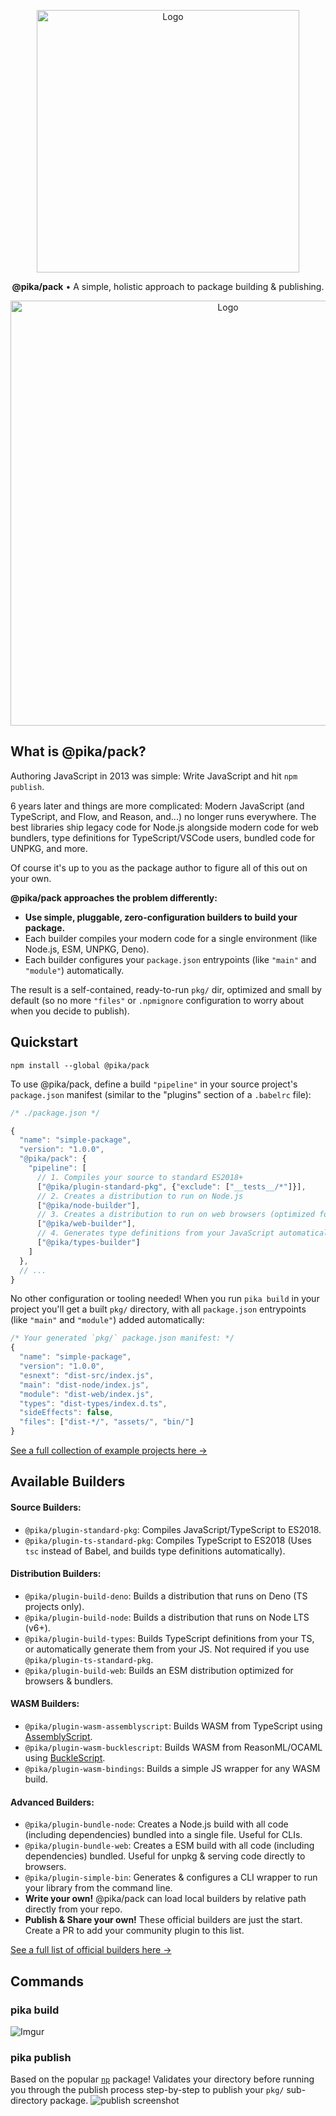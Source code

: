 <p align="center">
  <img alt="Logo" src="https://i.imgur.com/bUYlxms.png?1" width="420">
</p>

<p align="center">
  <strong>@pika/pack</strong> • A simple, holistic approach to package building & publishing.
</p>

<p align="center">
  <img alt="Logo" src="https://i.imgur.com/T5dGOMa.gif" width="680">
</p>

## What is @pika/pack?

Authoring JavaScript in 2013 was simple: Write JavaScript and hit `npm publish`.

6 years later and things are more complicated: Modern JavaScript (and TypeScript, and Flow, and Reason, and...) no longer runs everywhere. The best libraries ship legacy code for Node.js alongside modern code for web bundlers, type definitions for TypeScript/VSCode users, bundled code for UNPKG, and more. 

Of course it's up to you as the package author to figure all of this out on your own.

**@pika/pack approaches the problem differently:** 

- **Use simple, pluggable, zero-configuration builders to build your package.**
- Each builder compiles your modern code for a single environment (like Node.js, ESM, UNPKG, Deno). 
- Each builder configures your `package.json` entrypoints (like `"main"` and `"module"`) automatically.

The result is a self-contained, ready-to-run `pkg/` dir, optimized and small by default (so no more `"files"` or `.npmignore` configuration to worry about when you decide to publish).


## Quickstart

```
npm install --global @pika/pack
```

To use @pika/pack, define a build `"pipeline"` in your source project's `package.json` manifest (similar to the "plugins" section of a `.babelrc` file):

```js
/* ./package.json */

{
  "name": "simple-package",
  "version": "1.0.0",
  "@pika/pack": {
    "pipeline": [
      // 1. Compiles your source to standard ES2018+
      ["@pika/plugin-standard-pkg", {"exclude": ["__tests__/*"]}],
      // 2. Creates a distribution to run on Node.js
      ["@pika/node-builder"],
      // 3. Creates a distribution to run on web browsers (optimized for bundlers)
      ["@pika/web-builder"],
      // 4. Generates type definitions from your JavaScript automatically
      ["@pika/types-builder"]
    ]
  },
  // ...
}
```

No other configuration or tooling needed! When you run `pika build` in your project you'll get a built `pkg/` directory, with all `package.json` entrypoints (like `"main"` and `"module"`) added automatically:

```js
/* Your generated `pkg/` package.json manifest: */
{
  "name": "simple-package",
  "version": "1.0.0",
  "esnext": "dist-src/index.js",
  "main": "dist-node/index.js",
  "module": "dist-web/index.js",
  "types": "dist-types/index.d.ts",
  "sideEffects": false,
  "files": ["dist-*/", "assets/", "bin/"]
}
```

[See a full collection of example projects here →](https://github.com/pikapkg/examples)


## Available Builders

#### Source Builders:
 - `@pika/plugin-standard-pkg`: Compiles JavaScript/TypeScript to ES2018.
 - `@pika/plugin-ts-standard-pkg`: Compiles TypeScript to ES2018 (Uses `tsc` instead of Babel, and builds type definitions automatically).

#### Distribution Builders:

 - `@pika/plugin-build-deno`: Builds a distribution that runs on Deno (TS projects only).
 - `@pika/plugin-build-node`: Builds a distribution that runs on Node LTS (v6+).
 - `@pika/plugin-build-types`: Builds TypeScript definitions from your TS, or automatically generate them from your JS. Not required if you use `@pika/plugin-ts-standard-pkg`.
 - `@pika/plugin-build-web`: Builds an ESM distribution optimized for browsers & bundlers.

#### WASM Builders:
 - `@pika/plugin-wasm-assemblyscript`: Builds WASM from TypeScript using [AssemblyScript](https://github.com/AssemblyScript/assemblyscript).
 - `@pika/plugin-wasm-bucklescript`: Builds WASM from ReasonML/OCAML using [BuckleScript](https://bucklescript.github.io/).
 - `@pika/plugin-wasm-bindings`: Builds a simple JS wrapper for any WASM build.

#### Advanced Builders:
 - `@pika/plugin-bundle-node`: Creates a Node.js build with all code (including dependencies) bundled into a single file. Useful for CLIs.
 - `@pika/plugin-bundle-web`: Creates a ESM build with all code (including dependencies) bundled. Useful for unpkg & serving code directly to browsers.
 - `@pika/plugin-simple-bin`:  Generates & configures a CLI wrapper to run your library from the command line.
- **Write your own!** @pika/pack can load local builders by relative path directly from your repo.
- **Publish & Share your own!** These official builders are just the start. Create a PR to add your community plugin to this list.

[See a full list of official builders here →](https://github.com/pikapkg/builders/tree/master/packages)


## Commands

### pika build

![Imgur](https://i.imgur.com/rSY77ks.gif)


### pika publish

Based on the popular [`np`](https://github.com/sindresorhus/np) package! Validates your directory before running you through the publish process step-by-step to publish your `pkg/` sub-directory package.
![publish screenshot](https://imgur.com/SPjSRGN.png)

